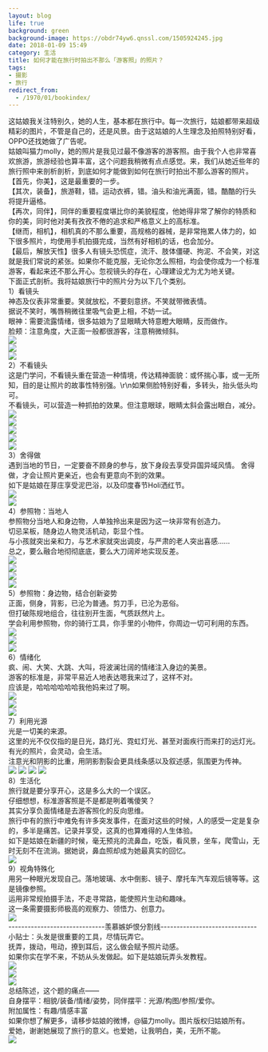 ```yaml
---
layout: blog
life: true
background: green
background-image: https://obdr74yw6.qnssl.com/1505924245.jpg
date: 2018-01-09 15:49
category: 生活
title: 如何才能在旅行时拍出不那么「游客照」的照片？
tags:
- 摄影
- 旅行
redirect_from:
  - /1970/01/bookindex/
---
```


这姑娘我关注特别久，她的人生，基本都在旅行中。每一次旅行，姑娘都带来超级精彩的图片，不管是自己的，还是风景。由于这姑娘的人生理念及拍照特别好看，OPPO还找她做了广告呢。  
姑娘叫猫力molly，她的照片是我见过最不像游客的游客照。由于我个人也非常喜欢旅游，旅游经验也算丰富，这个问题我稍微有点点感觉。来，我们从她近些年的旅行照中来剖析剖析，到底如何才能做到如何在旅行时拍出不那么游客的照片。  
【首先，你美】，这是最重要的一步。   
【其次，装备】，旅游鞋，错。运动衣裤，错。油头和油光满面，错。酷酷的行头将提升逼格。    
【再次，同伴】，同伴的重要程度堪比你的美貌程度，他她得非常了解你的特质和你的美，同时他对美有孜孜不倦的追求和严格意义上的高标准。    
【继而，相机】，相机真的不那么重要，高规格的器械，是非常拖累人体力的，如下很多照片，均使用手机拍摄完成，当然有好相机的话，也会加分。   
【最后，解放天性】很多人有镜头恐慌症，流汗、肢体僵硬、拘泥、不会笑，对这就是我们常说的紧张。如果你不能克服，无论你怎么照相，均会使你成为一个标准游客，看起来还不那么开心。忽视镜头的存在，心理建设尤为尤为地关键。  
下面正式剖析。我将姑娘旅行中的照片分为以下几个类别。  
1）看镜头  
神态及仪表非常重要。笑就放松，不要刻意挤。不笑就带微表情。  
据说不笑时，嘴唇稍微往里吸气会更上相，不妨一试。  
眼神：需要流露情绪，很多姑娘为了显眼睛大特意瞪大眼睛，反而做作。  
脸颊：注意角度，大正面一般都很游客，注意稍微倾斜。  
![](https://ws2.sinaimg.cn/large/c5095e03gw1fayforiovfj20fk0fkdht.jpg)  
![](https://ws4.sinaimg.cn/large/c5095e03gw1fayforj04gj20fk0fkabn.jpg)  
![](https://ws4.sinaimg.cn/large/c5095e03gw1fayforin7tj20fk0fktao.jpg)    
2）不看镜头  
这是门学问，不看镜头重在营造一种情境，传达精神面貌：或怀揣心事，或一无所知，目的是让照片的故事性特别强。\r\n如果侧脸特别好看，多转头，抬头低头均可。    
不看镜头，可以营造一种抓拍的效果。但注意眼球，眼睛太斜会露出眼白，减分。    
![](https://ws4.sinaimg.cn/large/c5095e03gw1fayfuvj65pj20fk0fk3zg.jpg)  
![](https://ws4.sinaimg.cn/large/c5095e03gw1fayfuvtidzj20fk0fk76x.jpg)  
![](https://ws1.sinaimg.cn/large/c5095e03gw1fayfuwbgmgj20fk0fkwgz.jpg)  
![](https://ws1.sinaimg.cn/large/c5095e03gw1fayfuwwiqlj20fk0fkta8.jpg)  
![](https://ws4.sinaimg.cn/large/c5095e03gw1fayfuxnegoj20fk0fkta6.jpg)    
3）舍得做   
遇到当地的节日，一定要奋不顾身的参与，放下身段去享受异国异域风情。   舍得做，才会让照片更亲近，也会有更意向不到的效果。  
如下是姑娘在芽庄享受泥巴浴，以及印度春节Holi洒红节。    
![](https://ws3.sinaimg.cn/large/c5095e03gw1fayfwr59jqj20fk0fkjss.jpg)  
![](https://ws1.sinaimg.cn/large/c5095e03gw1fayfwqp50mj20fk0fkq4p.jpg)    
4）参照物：当地人    
参照物分当地人和身边物，人单独拎出来是因为这一块非常有创造力。  
切忌呆板，随身边人物灵活机动，彰显个性。  
与小孩就突出亲和力，与艺术家就突出调皮，与严肃的老人突出喜感......  
总之，要么融合地彻彻底底，要么大刀阔斧地实现反差。    
![](https://ws1.sinaimg.cn/large/c5095e03gw1fayfyc1wv1j20fk0fkdig.jpg)  
![](https://ws2.sinaimg.cn/large/c5095e03gw1fayfybkklvj20fk0adjsj.jpg)  
![](https://ws1.sinaimg.cn/large/c5095e03gw1fayfyb828aj20fk0c2jsn.jpg)  
![](https://ws3.sinaimg.cn/large/c5095e03gw1fayfyapkadj20fk0fkq4c.jpg)    
5）参照物：身边物，结合创新姿势    
正面，侧身，背影，已沦为普通。剪刀手，已沦为恶俗。  
但打破陈规地组合，往往别开生面，气质跃然片上。  
学会利用参照物，你的骑行工具，你手里的小物件，你周边一切可利用的东西。   
![](https://ws1.sinaimg.cn/large/c5095e03gw1fayg0w1ab9j20fk0adq3o.jpg)  
![](https://ws1.sinaimg.cn/large/c5095e03gw1fayg0vs9trj20fk0fkwfe.jpg)   
![](https://ws4.sinaimg.cn/large/c5095e03gw1fayg0zk0cfj20fk0ac74y.jpg)    
6）情绪化    
疯、闹、大笑、大跳、大叫，将波澜壮阔的情绪注入身边的美景。  
游客的标准是，非常平易近人地表达嗯我来过了，这样不对。  
应该是，哈哈哈哈哈哈我他妈来过了啊。    
![](https://ws4.sinaimg.cn/large/c5095e03gw1fayg2qgps7j20fk0kq40h.jpg)  
![](https://ws3.sinaimg.cn/large/c5095e03gw1fayg2qwnq7j20fk0fktb7.jpg)  
![](https://ws4.sinaimg.cn/large/c5095e03gw1fayg2qtd24j20fk0a5aak.jpg)    
7）利用光源   
光是一切美的来源。  
这里的光不仅仅指的是日光，路灯光、霓虹灯光、甚至对面疾行而来打的远灯光。  
有光的照片，会灵动，会生活。  
注意光和阴影的比重，用阴影割裂会更具线条感以及叙述感，氛围更为传神。    
![](https://ws4.sinaimg.cn/large/c5095e03gw1fayg41ilo9j20fk0fkdgj.jpg)
![](https://ws4.sinaimg.cn/large/c5095e03gw1fayg424megj20fk0fkgm5.jpg)
![](https://ws3.sinaimg.cn/large/c5095e03gw1fayg42j6jxj20fk0fkmyq.jpg)
![](https://ws4.sinaimg.cn/large/c5095e03gw1fayg42wn5zj20fk0fkt9z.jpg)    
8）生活化    
旅行就是要分享开心，这是多么大的一个误区。  
仔细想想，标准游客照是不是都是咧着嘴傻笑？  
其实分享负面情绪是去游客照化的反向思维。  
旅行中有的旅行中难免有许多突发事件，在面对这些的时候，人的感受一定是复杂的，多半是痛苦。记录并享受，这真的也算难得的人生体验。  
如下是姑娘在新疆的时候，毫无预兆的流鼻血，吃饭，看风景，坐车，爬雪山，无时无刻不在流淌。据她说，鼻血照却成为她最真实的回忆。    
![](https://ws1.sinaimg.cn/large/c5095e03gw1fayg5i2vczj20fk0aa0t7.jpg)    
9）视角特殊化   
用另一种眼光发现自己。落地玻璃、水中倒影、镜子、摩托车汽车观后镜等等。这是镜像参照。    
运用非常规拍摄手法，不走寻常路，能使照片生动和趣味。   
这一条需要摄影师极高的观察力、领悟力、创意力。   
![](https://ws4.sinaimg.cn/large/c5095e03gw1fayg6bhpzqj20fk0fkgno.jpg)    
------------------------------羡慕嫉妒恨分割线------------------------------    
小贴士：头发是很重要的工具，尽情玩弄它。    
抚弄，拨动，甩动，撩到耳后，这么做会赋予照片动感。    
如果你实在学不来，不妨从头发做起。如下是姑娘玩弄头发教程。    
![](https://ws2.sinaimg.cn/large/c5095e03gw1fayg7girt2j20fk0fk3zz.jpg)  
![](https://ws4.sinaimg.cn/large/c5095e03gw1fayg7ft4vxj20fk0ni0vi.jpg)  
![](https://ws4.sinaimg.cn/large/c5095e03gw1fayg7g9xq0j20fk0fkq56.jpg)   
总结陈述，这个题的痛点——  
自身摆平：相貌/装备/情绪/姿势，同伴摆平：光源/构图/参照/爱你。  
附加属性：有趣/情感丰富    
如果你想了解更多，请移步姑娘的微博，@貓力molly。图片版权归姑娘所有。  
爱她，谢谢她展现了旅行的意义。也爱她，让我明白，美，无所不能。    
![](https://ws4.sinaimg.cn/large/c5095e03gw1fayg8mgu84j20fk0fkjtt.jpg)